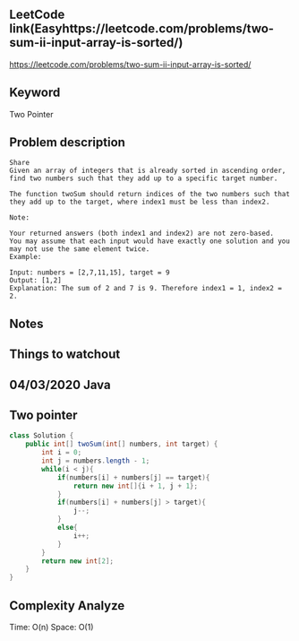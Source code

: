 ## LeetCode link(Easyhttps://leetcode.com/problems/two-sum-ii-input-array-is-sorted/)
https://leetcode.com/problems/two-sum-ii-input-array-is-sorted/

## Keyword
Two Pointer

## Problem description
```
Share
Given an array of integers that is already sorted in ascending order, find two numbers such that they add up to a specific target number.

The function twoSum should return indices of the two numbers such that they add up to the target, where index1 must be less than index2.

Note:

Your returned answers (both index1 and index2) are not zero-based.
You may assume that each input would have exactly one solution and you may not use the same element twice.
Example:

Input: numbers = [2,7,11,15], target = 9
Output: [1,2]
Explanation: The sum of 2 and 7 is 9. Therefore index1 = 1, index2 = 2.
```



## Notes


## Things to watchout

## 04/03/2020 Java
## Two pointer
```java
class Solution {
    public int[] twoSum(int[] numbers, int target) {
        int i = 0;
        int j = numbers.length - 1;
        while(i < j){
            if(numbers[i] + numbers[j] == target){
                return new int[]{i + 1, j + 1};
            }
            if(numbers[i] + numbers[j] > target){
                j--;
            }
            else{
                i++;
            }
        }
        return new int[2];
    }
}

```
## Complexity Analyze
Time: O(n)
Space: O(1)